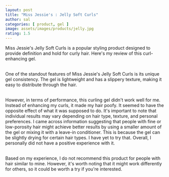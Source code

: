 ```yaml
---
layout: post
title: "Miss Jessie's : Jelly Soft Curls"
author: sal
categories: [ product, gel ]
image: assets/images/products/jelly.jpg
rating: 1.5
---
```



Miss Jessie's Jelly Soft Curls is a popular styling product designed to provide definition and hold for curly hair. Here's my review of this curl-enhancing gel.<br><br>

One of the standout features of Miss Jessie's Jelly Soft Curls is its unique gel consistency. The gel is lightweight and has a slippery texture, making it easy to distribute through the hair.<br><br>

However, in terms of performance, this curling gel didn't work well for me. Instead of enhancing my curls, it made my hair poofy. It seemed to have the opposite effect of what it was supposed to do. It's important to note that individual results may vary depending on hair type, texture, and personal preferences. I came across information suggesting that people with fine or low-porosity hair might achieve better results by using a smaller amount of the gel or mixing it with a leave-in conditioner. This is because the gel can be slightly drying for certain hair types. I have yet to try that. Overall, I personally did not have a positive experience with it.<br><br>

Based on my experience, I do not recommend this product for people with hair similar to mine. However, it's worth noting that it might work differently for others, so it could be worth a try if you're interested.
